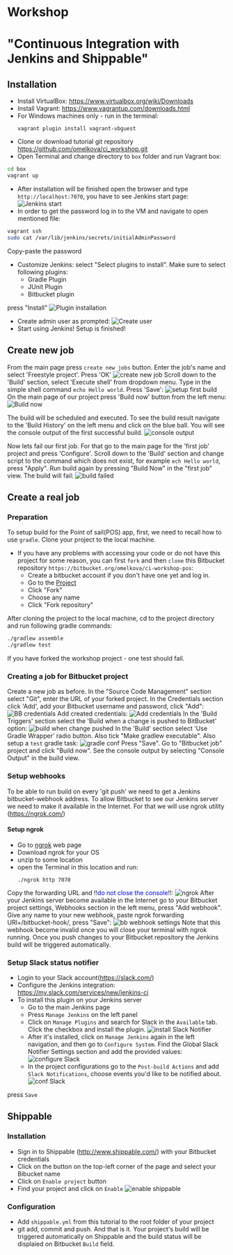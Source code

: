 # Workshop
# "Continuous Integration with Jenkins and Shippable"
## Installation
- Install VirtualBox: https://www.virtualbox.org/wiki/Downloads
- Install Vagrant: https://www.vagrantup.com/downloads.html
- For Windows machines only - run in the terminal:
	```
	vagrant plugin install vagrant-vbguest
	```
- Clone or download tutorial git repository https://github.com/omelkova/ci_workshop.git
- Open Terminal and change directory to `box` folder and run Vagrant box:
```sh
cd box
vagrant up
```
- After installation will be finished open the browser and type `http://localhost:7070`, you have to see Jenkins start page:
![Jenkins start](https://cloud.githubusercontent.com/assets/9073171/23781566/e81a465e-0556-11e7-9120-485b89965bd2.png)
- In order to get the password log in to the VM and navigate to open mentioned file:
```sh
vagrant ssh
sudo cat /var/lib/jenkins/secrets/initialAdminPassword
```
Copy-paste the password

- Customize Jenkins: select "Select plugins to install". Make sure to select following plugins:
  * Gradle Plugin
  * JUnit Plugin
  * Bitbucket plugin

press "Install"
![Plugin installation](https://cloud.githubusercontent.com/assets/9073171/23782332/2c4d145a-055c-11e7-8578-9659d90f6a26.png)
- Create admin user as prompted:
![Create user](https://cloud.githubusercontent.com/assets/9073171/23782364/7c6a250e-055c-11e7-9a04-94b961fc8c10.png)
- Start using Jenkins! Setup is finished!

## Create new job
From the main page press `create new jobs` button. Enter the job's name and select 'Freestyle project'. Press 'OK'
![create new job](https://cloud.githubusercontent.com/assets/9073171/23782650/a20fe1fc-055e-11e7-9ba2-f2042db959af.png)
Scroll down to the 'Build' section, select 'Execute shell' from dropdown menu. Type in the simple shell command `echo Hello world`. Press 'Save':
![setup first build](https://cloud.githubusercontent.com/assets/9073171/23782785/a85e725c-055f-11e7-85e5-9ff433d5e7c8.png)
On the main page of our project press 'Build now' button from the left menu:
![Build now](https://cloud.githubusercontent.com/assets/9073171/23782922/7b3eccd0-0560-11e7-8bc1-29259b4d9388.png)

The build will be scheduled and executed. To see the build result navigate to the 'Build History' on the left menu and click on the blue ball. You will see the console output of the first successful build. 
![console output](https://cloud.githubusercontent.com/assets/9073171/23783004/f4c60d52-0560-11e7-8cd7-e16035e62bd2.png)

Now lets fail our first job. For that go to the main page for the 'first job' project and press 'Configure'. Scroll down to the 'Build' section and change script to the command which does not exist, for example `ech Hello world`, press "Apply". 
Run build again by pressing "Build Now" in the "first job" view. The build will fail:
![build failed](https://cloud.githubusercontent.com/assets/9073171/23785487/8ea50ec8-0570-11e7-9552-3f8bc7857b7d.png)

## Create a real job
### Preparation
To setup build for the Point of sail(POS) app, first, we need to recall how to use `gradle`. Clone your project to the local machine.
  * If you have any problems with accessing your code or do not have this project for some reason, you can first `fork` and then `clone` this Bitbucket repository `https://bitbucket.org/omelkova/ci-workshop-pos`:
    * Create a bitbucket account if you don't have one yet and log in.
    * Go to the [Project](https://bitbucket.org/omelkova/ci-workshop-pos)
    * Click "Fork"
    * Choose any name
    * Click "Fork repository"

After cloning the project to the local machine, cd to the project directory and run following gradle commands:
```sh
./gradlew assemble
./gradlew test
```
If you have forked the workshop project - one test should fail.
### Creating a job for Bitbucket project
Create a new job as before.
In the "Source Code Management" section select "Git", enter the URL of your forked project. In the Credentials section click 'Add', add your Bitbucket username and password, click "Add":
![BB credentials](https://cloud.githubusercontent.com/assets/9073171/23786978/792eadb2-0578-11e7-93f7-b32223747824.png)
Add created credentials:
![Add credentials](https://cloud.githubusercontent.com/assets/9073171/23787027/b3a85826-0578-11e7-9538-17f586c44604.png)
In the 'Build Triggers' section select the 'Build when a change is pushed to BitBucket' option:
![build when change pushed](https://cloud.githubusercontent.com/assets/9073171/23788943/7e66f344-0581-11e7-818a-62623ebc472e.png)
In the 'Build' section select 'Use Gradle Wrapper' radio button. Also tick "Make gradlew executable". Also setup a `test` gradle task:
![gradle conf](https://cloud.githubusercontent.com/assets/9073171/23787239/c71c7936-0579-11e7-820d-9b128670931c.png)
Press "Save".
Go to "Bitbucket job" project and click "Build now". See the console output by selecting "Console Output" in the build view.
### Setup webhooks
To be able to run build on every 'git push' we need to get a Jenkins bitbucket-webhook address. To allow Bitbucket to see our Jenkins server we need to make it available in the Internet. For that we will use ngrok utility (https://ngrok.com/)
#### Setup ngrok
  * Go to [ngrok](https://ngrok.com/) web page
  * Download ngrok for your OS
  * unzip to some location
  * open the Terminal in this location and run:
    ```
    ./ngrok http 7070
    ```
Copy the forwarding URL and !!<span style="color:blue">do not close the console</span>!!:
![ngrok](https://cloud.githubusercontent.com/assets/9073171/23788279/7c726c9c-057e-11e7-958e-484ee17fb3fb.png)
After your Jenkins server become available in the Internet go to your Bitbucket project settings, Webhooks section in the left menu, press "Add webhook". Give any name to your new webhook, paste ngrok forwarding URl+/bitbucket-hook/, press "Save":
![bb webhook settings](https://cloud.githubusercontent.com/assets/9073171/23788606/ec7e2e58-057f-11e7-96b1-8be7376e1b70.png)
Note that this webhook become invalid once you will close your terminal with ngrok running.
Once you push changes to your Bitbucket repository the Jenkins build will be triggered automatically.
### Setup Slack status notifier 
  * Login to your Slack account(https://slack.com/)
  * Configure the Jenkins integration: https://my.slack.com/services/new/jenkins-ci
  * To install this plugin on your Jenkins server
    * Go to the main Jenkins page
    * Press `Manage Jenkins` on the left panel
    * Click on `Manage Plugins` and search for Slack in the `Available` tab. Click the checkbox and install the plugin.
![install Slack Notifier](https://cloud.githubusercontent.com/assets/9073171/23962920/4e2da584-09b8-11e7-86e6-f3fafb9e9a7c.png)
    * After it's installed, click on `Manage Jenkins` again in the left navigation, and then go to `Configure System`. Find the Global Slack Notifier Settings section and add the provided values:	
![configure Slack](https://cloud.githubusercontent.com/assets/9073171/23963259/56e0e1a4-09b9-11e7-9175-ea3ca6e8fe29.png)
    * In the project configurations go to the `Post-build Actions` and add `Slack Notifications`, choose events you'd like to be notified about.
![conf Slack](https://cloud.githubusercontent.com/assets/9073171/23963417/e51f581a-09b9-11e7-8feb-d0b38a601eb3.png)

press `Save`
## Shippable
### Installation
* Sign in to Shippable (http://www.shippable.com/) with your Bitbucket credentials
* Click on the button on the top-left corner of the page and select your Bibucket name
* Click on `Enable project` button
* Find your project and click on `Enable`
![enable shippable](https://cloud.githubusercontent.com/assets/9073171/23790445/bec5411a-0587-11e7-8349-92b9bf8099bc.png)

### Configuration
* Add `shippable.yml` from this tutorial to the root folder of your project
* git add, commit and push. And that is it. Your project's build will be triggered automatically on Shippable and the build status will be displaied on Bitbucket `Build` field.
